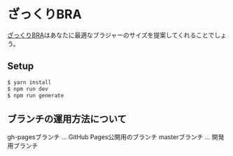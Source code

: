 # ざっくりBRA

[ざっくりBRA](https://tyokinuhata.github.io/zakkuri-bra/)はあなたに最適なブラジャーのサイズを提案してくれることでしょう。

## Setup

``` bash
$ yarn install
$ npm run dev
$ npm run generate
```

## ブランチの運用方法について

gh-pagesブランチ ... GitHub Pages公開用のブランチ
masterブランチ ... 開発用ブランチ
